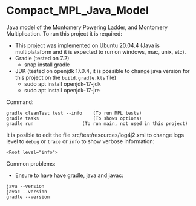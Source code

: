# Compact_MPL_Java_Model

Java model of the Montomery Powering Ladder, and Montomery Multiplication.
To run this project it is required:
		
- This project was implemented on Ubuntu 20.04.4
(Java is multiplataform and it is expected to run on windows, mac, unix, etc).
- Gradle (tested on 7.2)
	- snap install gradle
- JDK (tested on openjdk 17.0.4, it is possible to change java version for this project on the `build.gradle.kts` file)
	- sudo apt install openjdk-17-jdk 
	- sudo apt install openjdk-17-jre

Command:
	
```
gradle cleanTest test --info 	(To run MPL tests)
gradle tasks					(To shows options)
gradle run					(To run main, not used in this project)
```


It is posible to edit the file src/test/resources/log4j2.xml to change logs level to `debug` or `trace` or `info` to show verbose information:

	<Root level="info">


Common problems:
- Ensure to have have gradle, java and javac:
	
```
java --version
javac --version
gradle --version
```
